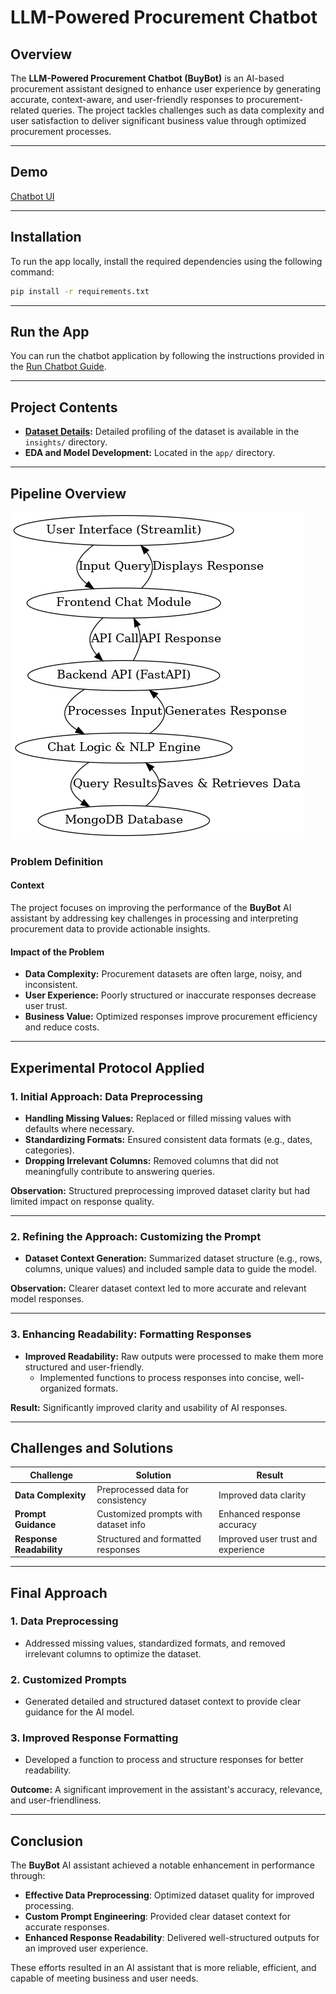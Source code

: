 # LLM-Powered Procurement Chatbot

## Overview

The **LLM-Powered Procurement Chatbot (BuyBot)** is an AI-based procurement assistant designed to enhance user experience by generating accurate, context-aware, and user-friendly responses to procurement-related queries. The project tackles challenges such as data complexity and user satisfaction to deliver significant business value through optimized procurement processes.

---

## Demo

[Chatbot UI](https://drive.google.com/file/d/1Bdt5IwgrxygklByiOcchDbMcpn31pg9x/view?usp=sharing)

---

## Installation

To run the app locally, install the required dependencies using the following command:

```bash
pip install -r requirements.txt
```

---

## Run the App

You can run the chatbot application by following the instructions provided in the [Run Chatbot Guide](https://github.com/AfafSaedabdlrahman/procurement-Chatbot/blob/main/app/readme.md).

---

## Project Contents

- **[Dataset Details](https://github.com/AfafSaedabdlrahman/procurement-Chatbot/tree/main/DataSet):** Detailed profiling of the dataset is available in the `insights/` directory.
- **EDA and Model Development:** Located in the `app/` directory.

---

## Pipeline Overview

![Pipeline](pipeline.png)

### Problem Definition

#### Context

The project focuses on improving the performance of the **BuyBot** AI assistant by addressing key challenges in processing and interpreting procurement data to provide actionable insights.

#### Impact of the Problem

- **Data Complexity:** Procurement datasets are often large, noisy, and inconsistent.
- **User Experience:** Poorly structured or inaccurate responses decrease user trust.
- **Business Value:** Optimized responses improve procurement efficiency and reduce costs.

---

## Experimental Protocol Applied

### 1. Initial Approach: Data Preprocessing

- **Handling Missing Values:** Replaced or filled missing values with defaults where necessary.
- **Standardizing Formats:** Ensured consistent data formats (e.g., dates, categories).
- **Dropping Irrelevant Columns:** Removed columns that did not meaningfully contribute to answering queries.

**Observation:** Structured preprocessing improved dataset clarity but had limited impact on response quality.

---

### 2. Refining the Approach: Customizing the Prompt

- **Dataset Context Generation:** Summarized dataset structure (e.g., rows, columns, unique values) and included sample data to guide the model.

**Observation:** Clearer dataset context led to more accurate and relevant model responses.

---

### 3. Enhancing Readability: Formatting Responses

- **Improved Readability:** Raw outputs were processed to make them more structured and user-friendly.
  - Implemented functions to process responses into concise, well-organized formats.

**Result:** Significantly improved clarity and usability of AI responses.

---

## Challenges and Solutions

| Challenge                 | Solution                              | Result                                 |
|---------------------------|---------------------------------------|----------------------------------------|
| **Data Complexity**       | Preprocessed data for consistency    | Improved data clarity                 |
| **Prompt Guidance**       | Customized prompts with dataset info | Enhanced response accuracy            |
| **Response Readability**  | Structured and formatted responses   | Improved user trust and experience    |

---

## Final Approach

### 1. Data Preprocessing

- Addressed missing values, standardized formats, and removed irrelevant columns to optimize the dataset.

### 2. Customized Prompts

- Generated detailed and structured dataset context to provide clear guidance for the AI model.

### 3. Improved Response Formatting

- Developed a function to process and structure responses for better readability.

**Outcome:** A significant improvement in the assistant's accuracy, relevance, and user-friendliness.

---

## Conclusion

The **BuyBot** AI assistant achieved a notable enhancement in performance through:

- **Effective Data Preprocessing**: Optimized dataset quality for improved processing.
- **Custom Prompt Engineering**: Provided clear dataset context for accurate responses.
- **Enhanced Response Readability**: Delivered well-structured outputs for an improved user experience.

These efforts resulted in an AI assistant that is more reliable, efficient, and capable of meeting business and user needs.

